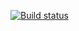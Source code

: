 [![Build status](https://build.appcenter.ms/v0.1/apps/460e0758-8249-4df6-8fc8-2bc1c121f329/branches/dev/badge)](https://appcenter.ms)
